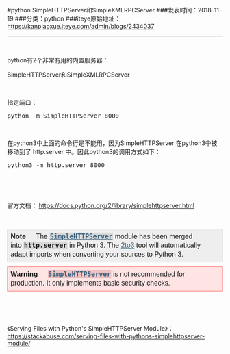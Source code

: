 #python SimpleHTTPServer和SimpleXMLRPCServer
###发表时间：2018-11-19
###分类：python
###iteye原始地址：<a href="https://kanpiaoxue.iteye.com/admin/blogs/2434037" target="_blank">https://kanpiaoxue.iteye.com/admin/blogs/2434037</a>

---

<div class="iteye-blog-content-contain" style="font-size: 14px;"> 
 <p style="font-size: 14px;">&nbsp;</p> 
 <p style="font-size: 14px;">python有2个非常有用的内置服务器：</p> 
 <p style="font-size: 14px;">SimpleHTTPServer和SimpleXMLRPCServer</p> 
 <p style="font-size: 14px;">&nbsp;</p> 
 <p style="font-size: 14px;">指定端口：</p> 
 <pre name="code" class="java">python -m SimpleHTTPServer 8000</pre> 
 <p style="font-size: 14px;">&nbsp;</p> 
 <p style="font-size: 14px;">在python3中上面的命令行是不能用，因为SimpleHTTPServer 在python3中被移动到了&nbsp;http.server 中。因此python3的调用方式如下：</p> 
 <pre name="code" class="java">python3 -m http.server 8000</pre> 
 <p style="font-size: 14px;">&nbsp;</p> 
 <p style="font-size: 14px;">&nbsp;</p> 
 <p style="font-size: 14px;">官方文档：&nbsp;<a href="https://docs.python.org/2/library/simplehttpserver.html">https://docs.python.org/2/library/simplehttpserver.html</a></p> 
 <p style="font-size: 14px;">&nbsp;</p> 
 <div class="admonition note" style="margin-top: 10px; margin-bottom: 10px; padding: 7px; background-color: #eeeeee; border: 1px solid #cccccc; font-family: sans-serif; font-size: 16px;"> 
  <p class="admonition-title" style="margin-right: 10px; margin-bottom: 5px; font-weight: bold; display: inline; text-align: justify; line-height: 20.8px;">Note</p> &nbsp; 
  <p style="text-align: justify; line-height: 20.8px; margin-bottom: 5px; display: inline;">The&nbsp;<a class="reference internal" style="color: #355f7c;" title="SimpleHTTPServer: This module provides a basic request handler for HTTP servers." href="https://docs.python.org/2/library/simplehttpserver.html#module-SimpleHTTPServer"><code class="xref py py-mod docutils literal notranslate" style="background: #d6d6d6; padding: 0px 1px; font-size: 0.95em; font-weight: bold;"><span class="pre">SimpleHTTPServer</span></code></a>&nbsp;module has been merged into&nbsp;<code class="xref py py-mod docutils literal notranslate" style="background: #d6d6d6; padding: 0px 1px; font-size: 0.95em; font-weight: bold;"><span class="pre">http.server</span></code>&nbsp;in Python 3. The&nbsp;<a class="reference internal" style="color: #355f7c;" href="https://docs.python.org/2/glossary.html#term-2to3"><span class="xref std std-term">2to3</span></a>&nbsp;tool will automatically adapt imports when converting your sources to Python 3.</p> 
 </div> 
 <div class="admonition warning" style="margin-top: 10px; margin-bottom: 10px; padding: 7px; background-color: #ffe4e4; border: 1px solid #ff6666; font-family: sans-serif; font-size: 16px;"> 
  <p class="admonition-title" style="margin-right: 10px; margin-bottom: 5px; font-weight: bold; display: inline; text-align: justify; line-height: 20.8px;">Warning</p> &nbsp; 
  <p style="text-align: justify; line-height: 20.8px; margin-bottom: 5px; display: inline;"><a class="reference internal" style="color: #355f7c;" title="SimpleHTTPServer: This module provides a basic request handler for HTTP servers." href="https://docs.python.org/2/library/simplehttpserver.html#module-SimpleHTTPServer"><code class="xref py py-mod docutils literal notranslate" style="background: #efc2c2; padding: 0px 1px; font-size: 0.95em; font-weight: bold;"><span class="pre">SimpleHTTPServer</span></code></a>&nbsp;is not recommended for production. It only implements basic security checks.</p> 
 </div> 
 <p style="font-size: 14px;">&nbsp;</p> 
 <p style="font-size: 14px;">&nbsp;</p> 
 <p style="font-size: 14px;">《Serving Files with Python's SimpleHTTPServer Module》：<a href="https://stackabuse.com/serving-files-with-pythons-simplehttpserver-module/">https://stackabuse.com/serving-files-with-pythons-simplehttpserver-module/</a></p> 
 <p style="font-size: 14px;">&nbsp;</p> 
</div>